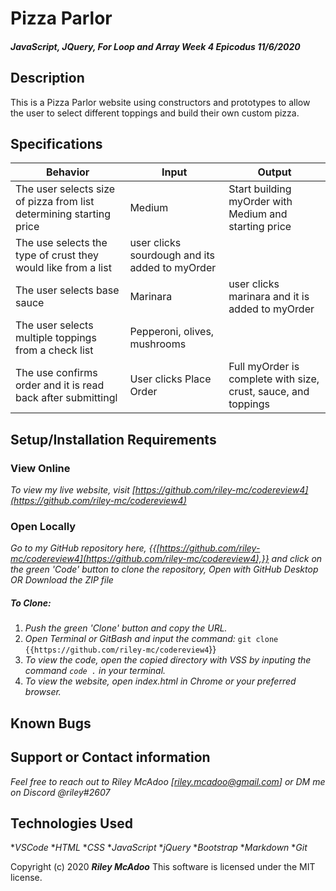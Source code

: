 # Pizza Parlor

#### _JavaScript, JQuery, For Loop and Array Week 4 Epicodus 11/6/2020_

## Description
This is a Pizza Parlor website using constructors and prototypes to allow the user to select different toppings and build their own custom pizza. 



## Specifications

| Behavior | Input | Output |
|------------------------|-----------------|---------------------|
| The user selects size of pizza from list determining starting price | Medium | Start building myOrder with Medium and starting price |
| The use selects the type of crust they would like from a list | user clicks sourdough and its added to myOrder |
| The user selects base sauce | Marinara | user clicks marinara and it is added to myOrder |
| The user selects multiple toppings from a check list | Pepperoni, olives, mushrooms | 
| The use confirms order and it is read back after submittingl | User clicks Place Order | Full myOrder is complete with size, crust, sauce, and toppings |

## Setup/Installation Requirements

### View Online

_To view my live website, visit [https://github.com/riley-mc/codereview4](https://github.com/riley-mc/codereview4)_

### Open Locally

_Go to my GitHub repository here, {{[https://github.com/riley-mc/codereview4](https://github.com/riley-mc/codereview4),}} and click on the green 'Code' button to clone the repository, Open with GitHub Desktop OR Download the ZIP file_

##### To Clone:
1. _Push the green 'Clone' button and copy the URL._
2. _Open Terminal or GitBash and input the command:_ `git clone {{https://github.com/riley-mc/codereview4`}}
3. _To view the code, open the copied directory with VSS by inputing the command `code .` in your terminal._
4. _To view the website, open index.html in Chrome or your preferred browser._


## Known Bugs


## Support or Contact information

_Feel free to reach out to Riley McAdoo [riley.mcadoo@gmail.com] or DM me on Discord @riley#2607_

## Technologies Used

*_VSCode_
*_HTML_
*_CSS_
*_JavaScript_
*_jQuery_
*_Bootstrap_
*_Markdown_
*_Git_

Copyright (c) 2020 **_Riley McAdoo_**
This software is licensed under the MIT license.